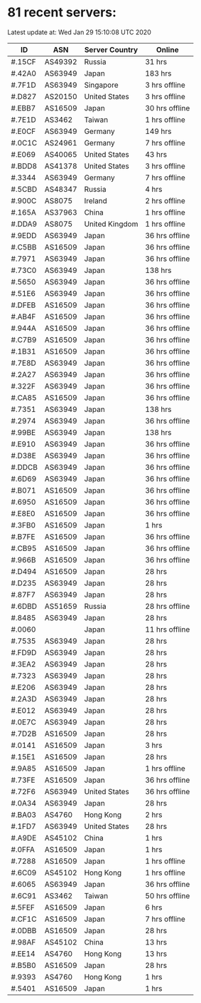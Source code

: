 # 81 recent servers:

Latest update at: Wed Jan 29 15:10:08 UTC 2020

| ID | ASN | Server Country | Online |
| -- | --- | -------------- | ------ |
| #.15CF | AS49392 | Russia | 31 hrs |
| #.42A0 | AS63949 | Japan | 183 hrs |
| #.7F1D | AS63949 | Singapore | 3 hrs offline |
| #.D827 | AS20150 | United States | 3 hrs offline |
| #.EBB7 | AS16509 | Japan | 30 hrs offline |
| #.7E1D | AS3462 | Taiwan | 1 hrs offline |
| #.E0CF | AS63949 | Germany | 149 hrs |
| #.0C1C | AS24961 | Germany | 7 hrs offline |
| #.E069 | AS40065 | United States | 43 hrs |
| #.BDD8 | AS41378 | United States | 3 hrs offline |
| #.3344 | AS63949 | Germany | 7 hrs offline |
| #.5CBD | AS48347 | Russia | 4 hrs |
| #.900C | AS8075 | Ireland | 2 hrs offline |
| #.165A | AS37963 | China | 1 hrs offline |
| #.DDA9 | AS8075 | United Kingdom | 1 hrs offline |
| #.9EDD | AS63949 | Japan | 36 hrs offline |
| #.C5BB | AS16509 | Japan | 36 hrs offline |
| #.7971 | AS63949 | Japan | 36 hrs offline |
| #.73C0 | AS63949 | Japan | 138 hrs |
| #.5650 | AS63949 | Japan | 36 hrs offline |
| #.51E6 | AS63949 | Japan | 36 hrs offline |
| #.DFEB | AS16509 | Japan | 36 hrs offline |
| #.AB4F | AS16509 | Japan | 36 hrs offline |
| #.944A | AS16509 | Japan | 36 hrs offline |
| #.C7B9 | AS16509 | Japan | 36 hrs offline |
| #.1B31 | AS16509 | Japan | 36 hrs offline |
| #.7E8D | AS63949 | Japan | 36 hrs offline |
| #.2A27 | AS63949 | Japan | 36 hrs offline |
| #.322F | AS63949 | Japan | 36 hrs offline |
| #.CA85 | AS16509 | Japan | 36 hrs offline |
| #.7351 | AS63949 | Japan | 138 hrs |
| #.2974 | AS63949 | Japan | 36 hrs offline |
| #.99BE | AS63949 | Japan | 138 hrs |
| #.E910 | AS63949 | Japan | 36 hrs offline |
| #.D38E | AS63949 | Japan | 36 hrs offline |
| #.DDCB | AS63949 | Japan | 36 hrs offline |
| #.6D69 | AS63949 | Japan | 36 hrs offline |
| #.B071 | AS16509 | Japan | 36 hrs offline |
| #.6950 | AS16509 | Japan | 36 hrs offline |
| #.E8E0 | AS16509 | Japan | 36 hrs offline |
| #.3FB0 | AS16509 | Japan | 1 hrs |
| #.B7FE | AS16509 | Japan | 36 hrs offline |
| #.CB95 | AS16509 | Japan | 36 hrs offline |
| #.966B | AS16509 | Japan | 36 hrs offline |
| #.D494 | AS16509 | Japan | 28 hrs |
| #.D235 | AS63949 | Japan | 28 hrs |
| #.87F7 | AS63949 | Japan | 28 hrs |
| #.6DBD | AS51659 | Russia | 28 hrs offline |
| #.8485 | AS63949 | Japan | 28 hrs |
| #.0060 |  | Japan | 11 hrs offline |
| #.7535 | AS63949 | Japan | 28 hrs |
| #.FD9D | AS63949 | Japan | 28 hrs |
| #.3EA2 | AS63949 | Japan | 28 hrs |
| #.7323 | AS63949 | Japan | 28 hrs |
| #.E206 | AS63949 | Japan | 28 hrs |
| #.2A3D | AS63949 | Japan | 28 hrs |
| #.E012 | AS63949 | Japan | 28 hrs |
| #.0E7C | AS63949 | Japan | 28 hrs |
| #.7D2B | AS16509 | Japan | 28 hrs |
| #.0141 | AS16509 | Japan | 3 hrs |
| #.15E1 | AS16509 | Japan | 28 hrs |
| #.9A85 | AS16509 | Japan | 1 hrs offline |
| #.73FE | AS16509 | Japan | 36 hrs offline |
| #.72F6 | AS63949 | United States | 36 hrs offline |
| #.0A34 | AS63949 | Japan | 28 hrs |
| #.BA03 | AS4760 | Hong Kong | 2 hrs |
| #.1FD7 | AS63949 | United States | 28 hrs |
| #.A9DE | AS45102 | China | 1 hrs |
| #.0FFA | AS16509 | Japan | 1 hrs |
| #.7288 | AS16509 | Japan | 1 hrs offline |
| #.6C09 | AS45102 | Hong Kong | 1 hrs offline |
| #.6065 | AS63949 | Japan | 36 hrs offline |
| #.6C91 | AS3462 | Taiwan | 50 hrs offline |
| #.5FEF | AS16509 | Japan | 6 hrs |
| #.CF1C | AS16509 | Japan | 7 hrs offline |
| #.0DBB | AS16509 | Japan | 28 hrs |
| #.98AF | AS45102 | China | 13 hrs |
| #.EE14 | AS4760 | Hong Kong | 13 hrs |
| #.B5B0 | AS16509 | Japan | 28 hrs |
| #.9393 | AS4760 | Hong Kong | 1 hrs |
| #.5401 | AS16509 | Japan | 1 hrs |

